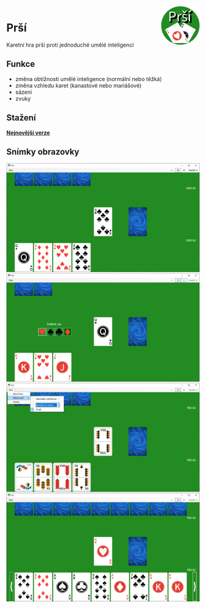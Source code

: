 <img align="right" src="img/prsi_ikona.png" height="100">

# Prší
Karetní hra prší proti jednoduché umělé inteligenci
## Funkce
- změna obtížnosti umělé inteligence (normální nebo těžká)
- změna vzhledu karet (kanastové nebo mariášové)
- sázení
- zvuky
## Stažení
**[Nejnovější verze](https://github.com/Tutislav/Prsi/releases/latest)**
## Snímky obrazovky
![Karetní hra Prší](img/prsi_okno.png)
![Změna barvy](img/prsi_zmenabarvy.png)
![Nastavení](img/prsi_nastaveni.png)
![Více karet](img/prsi_vicekaret.png)